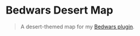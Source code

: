 # Bedwars Desert Map

> A desert-themed map for my [Bedwars plugin](https://github.com/EsotericEnderman/bedwars-plugin).
